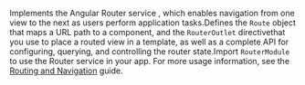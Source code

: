 Implements the Angular Router service , which enables navigation from one view to the next as users perform application tasks.Defines the `Route` object that maps a URL path to a component, and the `RouterOutlet` directivethat you use to place a routed view in a template, as well as a complete API for configuring, querying, and controlling the router state.Import `RouterModule` to use the Router service in your app. For more usage information, see the [Routing and Navigation](guide/router) guide.
